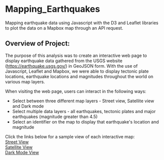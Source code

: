 # Mapping_Earthquakes
Mapping earthquake data using Javascript with the D3 and Leaflet libraries to plot the data on a Mapbox map through an API request.

## Overview of Project:
The purpose of this analysis was to create an interactive web page to display earthquake data gathered from the USGS website (https://earthquake.usgs.gov/) in GeoJSON form. With the use of Javascript, Leaflet and Mapbox, we were able to display tectonic plate locations, earthquake locations and magnitudes throughout the world on various map layers.

When visiting the web page, users can interact in the following ways:
- Select between three different map layers - Street view, Satellite view and Dark mode
- Select multiple data layers - all earthquakes, tectonic plates and major earthquakes (magnitude greater than 4.5)
- Select an identifier on the map to display that earthquake's location and magnitude

Click the links below for a sample view of each interactive map: <br>
[Street View](https://github.com/jmueller187/Mapping_Earthquakes/blob/main/Resources/EarthquakeResultsMapStreetsView.png)<br>
[Satellite View](https://github.com/jmueller187/Mapping_Earthquakes/blob/main/Resources/EarthquakeResultsMapSatelliteView.png)<br>
[Dark Mode View](https://github.com/jmueller187/Mapping_Earthquakes/blob/main/Resources/EarthquakeResultsMapDarkModeView.png)<br>
